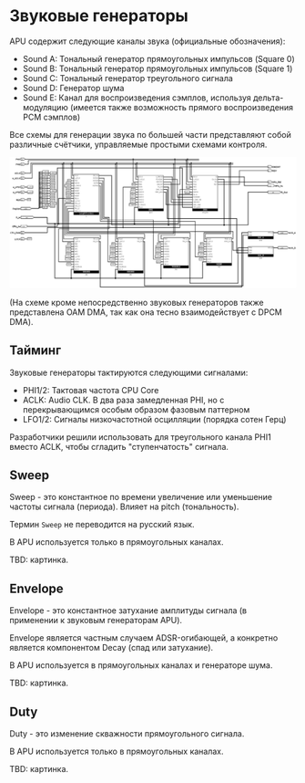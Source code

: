# Звуковые генераторы

APU содержит следующие каналы звука (официальные обозначения):
- Sound A: Тональный генератор прямоугольных импульсов (Square 0)
- Sound B: Тональный генератор прямоугольных импульсов (Square 1)
- Sound C: Тональный генератор треугольного сигнала
- Sound D: Генератор шума
- Sound E: Канал для воспроизведения сэмплов, используя дельта-модуляцию (имеется также возможность прямого воспроизведения PCM сэмплов)

Все схемы для генерации звука по большей части представляют собой различные счётчики, управляемые простыми схемами контроля.

![SoundGenerators](/BreakingNESWiki/imgstore/apu/SoundGenerators.jpg)

(На схеме кроме непосредственно звуковых генераторов также представлена OAM DMA, так как она тесно взаимодействует с DPCM DMA).

## Тайминг

Звуковые генераторы тактируются следующими сигналами:
- PHI1/2: Тактовая частота CPU Core
- ACLK: Audio CLK. В два раза замедленная PHI, но с перекрывающимся особым образом фазовым паттерном
- LFO1/2: Сигналы низкочастотной осцилляции (порядка сотен Герц)

Разработчики решили использовать для треугольного канала PHI1 вместо ACLK, чтобы сгладить "ступенчатость" сигнала.

## Sweep

Sweep - это константное по времени увеличение или уменьшение частоты сигнала (периода). Влияет на pitch (тональность).

Термин `Sweep` не переводится на русский язык.

В APU используется только в прямоугольных каналах.

TBD: картинка.

## Envelope

Envelope - это константное затухание амплитуды сигнала (в применении к звуковым генераторам APU).

Envelope является частным случаем ADSR-огибающей, а конкретно является компонентом Decay (спад или затухание).

В APU используется в прямоугольных каналах и генераторе шума.

TBD: картинка.

## Duty

Duty - это изменение скважности прямоугольного сигнала.

В APU используется только в прямоугольных каналах.

TBD: картинка.
